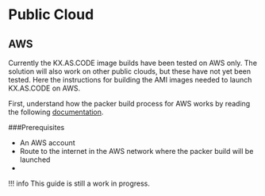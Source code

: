 # Public Cloud

## AWS

Currently the KX.AS.CODE image builds have been tested on AWS only. The solution will also work on other public clouds, but these have not yet been tested.
Here the instructions for building the AMI images needed to launch KX.AS.CODE on AWS.

First, understand how the packer build process for AWS works by reading the following [documentation](https://learn.hashicorp.com/tutorials/packer/aws-get-started-build-image?in=packer/aws-get-started).


###Prerequisites
- An AWS account
- Route to the internet in the AWS network where the packer build will be launched
- 

!!! info
    This guide is still a work in progress.